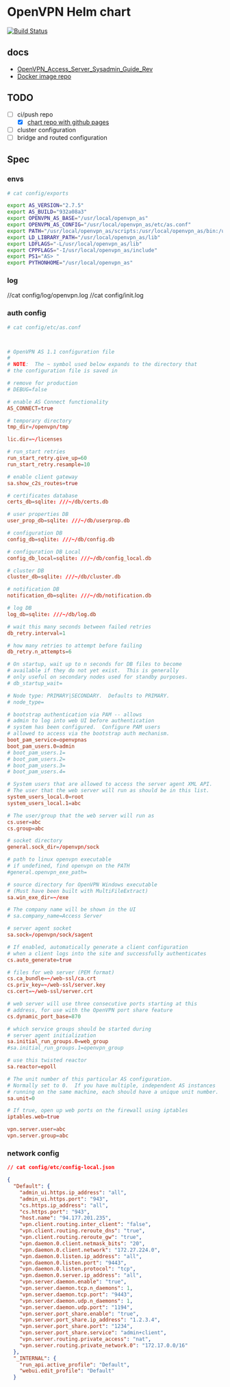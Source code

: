 # OpenVPN Helm chart

[![Build Status](https://dev.azure.com/fazzaniheni/openvpn/_apis/build/status/Fazzani.openvpn?branchName=master)](https://dev.azure.com/fazzaniheni/openvpn/_build/latest?definitionId=4&branchName=master)

## docs

- [OpenVPN_Access_Server_Sysadmin_Guide_Rev](https://openvpn.net/images/pdf/OpenVPN_Access_Server_Sysadmin_Guide_Rev.pdf)
- [Docker image repo](https://github.com/linuxserver/docker-openvpn-as)

## TODO

- [ ] ci/push repo
  - [x] [chart repo with github pages](helm_repo_github_doc)
- [ ] cluster configuration
- [ ] bridge and routed configuration

## Spec

### envs

```sh
# cat config/exports

export AS_VERSION="2.7.5"
export AS_BUILD="932a08a3"
export OPENVPN_AS_BASE="/usr/local/openvpn_as"
export OPENVPN_AS_CONFIG="/usr/local/openvpn_as/etc/as.conf"
export PATH="/usr/local/openvpn_as/scripts:/usr/local/openvpn_as/bin:/usr/local/openvpn_as/sbin:$PATH"
export LD_LIBRARY_PATH="/usr/local/openvpn_as/lib"
export LDFLAGS="-L/usr/local/openvpn_as/lib"
export CPPFLAGS="-I/usr/local/openvpn_as/include"
export PS1="AS> "
export PYTHONHOME="/usr/local/openvpn_as"
```

### log

//cat config/log/openvpn.log
//cat config/init.log

### auth config

```conf
# cat config/etc/as.conf



# OpenVPN AS 1.1 configuration file
#
# NOTE:  The ~ symbol used below expands to the directory that
# the configuration file is saved in

# remove for production
# DEBUG=false

# enable AS Connect functionality
AS_CONNECT=true

# temporary directory
tmp_dir=/openvpn/tmp

lic.dir=~/licenses

# run_start retries
run_start_retry.give_up=60
run_start_retry.resample=10

# enable client gateway
sa.show_c2s_routes=true

# certificates database
certs_db=sqlite: ///~/db/certs.db

# user properties DB
user_prop_db=sqlite: ///~/db/userprop.db

# configuration DB
config_db=sqlite: ///~/db/config.db

# configuration DB Local
config_db_local=sqlite: ///~/db/config_local.db

# cluster DB
cluster_db=sqlite: ///~/db/cluster.db

# notification DB
notification_db=sqlite: ///~/db/notification.db

# log DB
log_db=sqlite: ///~/db/log.db

# wait this many seconds between failed retries
db_retry.interval=1

# how many retries to attempt before failing
db_retry.n_attempts=6

# On startup, wait up to n seconds for DB files to become
# available if they do not yet exist.  This is generally
# only useful on secondary nodes used for standby purposes.
# db_startup_wait=

# Node type: PRIMARY|SECONDARY.  Defaults to PRIMARY.
# node_type=

# bootstrap authentication via PAM -- allows
# admin to log into web UI before authentication
# system has been configured.  Configure PAM users
# allowed to access via the bootstrap auth mechanism.
boot_pam_service=openvpnas
boot_pam_users.0=admin
# boot_pam_users.1=
# boot_pam_users.2=
# boot_pam_users.3=
# boot_pam_users.4=

# System users that are allowed to access the server agent XML API.
# The user that the web server will run as should be in this list.
system_users_local.0=root
system_users_local.1=abc

# The user/group that the web server will run as
cs.user=abc
cs.group=abc

# socket directory
general.sock_dir=/openvpn/sock

# path to linux openvpn executable
# if undefined, find openvpn on the PATH
#general.openvpn_exe_path=

# source directory for OpenVPN Windows executable
# (Must have been built with MultiFileExtract)
sa.win_exe_dir=~/exe

# The company name will be shown in the UI
# sa.company_name=Access Server

# server agent socket
sa.sock=/openvpn/sock/sagent

# If enabled, automatically generate a client configuration
# when a client logs into the site and successfully authenticates
cs.auto_generate=true

# files for web server (PEM format)
cs.ca_bundle=~/web-ssl/ca.crt
cs.priv_key=~/web-ssl/server.key
cs.cert=~/web-ssl/server.crt

# web server will use three consecutive ports starting at this
# address, for use with the OpenVPN port share feature
cs.dynamic_port_base=870

# which service groups should be started during
# server agent initialization
sa.initial_run_groups.0=web_group
#sa.initial_run_groups.1=openvpn_group

# use this twisted reactor
sa.reactor=epoll

# The unit number of this particular AS configuration.
# Normally set to 0.  If you have multiple, independent AS instances
# running on the same machine, each should have a unique unit number.
sa.unit=0

# If true, open up web ports on the firewall using iptables
iptables.web=true

vpn.server.user=abc
vpn.server.group=abc
```

### network config

```json
// cat config/etc/config-local.json

{
  "Default": {
    "admin_ui.https.ip_address": "all",
    "admin_ui.https.port": "943",
    "cs.https.ip_address": "all",
    "cs.https.port": "943",
    "host.name": "94.177.201.235",
    "vpn.client.routing.inter_client": "false",
    "vpn.client.routing.reroute_dns": "true",
    "vpn.client.routing.reroute_gw": "true",
    "vpn.daemon.0.client.netmask_bits": "20",
    "vpn.daemon.0.client.network": "172.27.224.0",
    "vpn.daemon.0.listen.ip_address": "all",
    "vpn.daemon.0.listen.port": "9443",
    "vpn.daemon.0.listen.protocol": "tcp",
    "vpn.daemon.0.server.ip_address": "all",
    "vpn.server.daemon.enable": "true",
    "vpn.server.daemon.tcp.n_daemons": 1,
    "vpn.server.daemon.tcp.port": "9443",
    "vpn.server.daemon.udp.n_daemons": 1,
    "vpn.server.daemon.udp.port": "1194",
    "vpn.server.port_share.enable": "true",
    "vpn.server.port_share.ip_address": "1.2.3.4",
    "vpn.server.port_share.port": "1234",
    "vpn.server.port_share.service": "admin+client",
    "vpn.server.routing.private_access": "nat",
    "vpn.server.routing.private_network.0": "172.17.0.0/16"
  },
  "_INTERNAL": {
    "run_api.active_profile": "Default",
    "webui.edit_profile": "Default"
  }
```

[helm_repo_github_doc]:https://www.jacobtomlinson.co.uk/posts/2019/how-to-create-a-helm-chart-repository-with-chartpress-travis-ci-github-pages-and-jekyll/